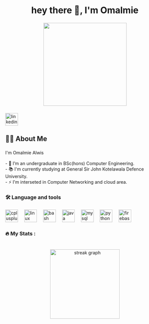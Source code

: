 <h1 align="center">hey there 👋, I'm Omalmie</h1>

###

<div align="center">
  <img height="263" src="https://img.freepik.com/premium-photo/young-girl-hr-3d-character-young-working-girl-cartoon-character-professional-girl-character_1002350-2145.jpg"  />
</div>

###

<a href="https://www.linkedin.com/in/omalmie-alwis/">
<div align="left">
  <img src="https://img.shields.io/badge/LinkedIn-0A66C2?logo=linkedin&logoColor=white&style=for-the-badge" height="40" alt="linkedin logo"  />
</div>
</a>

###

<h2 align="left">👩‍💻  About Me</h2>

###

<p align="left">I'm Omalmie Alwis <br><br>- 🔭 I’m an undergraduate in BSc(hons) Computer Engineering.<br>- 📚 I'm currently studying at General Sir John Kotelawala Defence University.<br>- ⚡ I'm interseted in Computer Networking and cloud area.</p>

###

<h3 align="left">🛠 Language and tools</h3>

###

<div align="left">
  <img src="https://cdn.jsdelivr.net/gh/devicons/devicon/icons/cplusplus/cplusplus-original.svg" height="40" alt="cplusplus logo"  />
  <img width="12" />
  <img src="https://cdn.jsdelivr.net/gh/devicons/devicon/icons/linux/linux-original.svg" height="40" alt="linux logo"  />
  <img width="12" />
  <img src="https://cdn.jsdelivr.net/gh/devicons/devicon/icons/bash/bash-original.svg" height="40" alt="bash logo"  />
  <img width="12" />
  <img src="https://cdn.jsdelivr.net/gh/devicons/devicon/icons/java/java-original.svg" height="40" alt="java logo"  />
  <img width="12" />
  <img src="https://cdn.jsdelivr.net/gh/devicons/devicon/icons/mysql/mysql-original.svg" height="40" alt="mysql logo"  />
  <img width="12" />
  <img src="https://cdn.jsdelivr.net/gh/devicons/devicon/icons/python/python-original.svg" height="40" alt="python logo"  />
  <img width="12" />
  <img src="https://cdn.jsdelivr.net/gh/devicons/devicon/icons/firebase/firebase-plain-wordmark.svg" height="40" alt="firebase logo"  />
</div>

###

<h3 align="left">🔥   My Stats :</h3>

###

<br clear="both">

<div align="center">
  <img src="https://streak-stats.demolab.com?user=omalmie7&locale=en&mode=daily&theme=dark&hide_border=false&border_radius=5&order=3" height="220" alt="streak graph"  />
</div>

###
